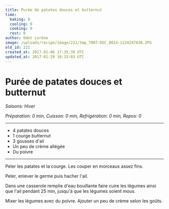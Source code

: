 ```yaml
---
title: Purée de patates douces et butternut 
time:
  baking: 0
  cooling: 0
  cooking: 0
  rest: 0
author: Odet Lorène
image: /uploads/recipe/image/221/tmp_7907-DSC_0014-1224247630.JPG
old_id: 221
created_at: 2017-01-06 17:35:39 UTC
updated_at: 2017-01-29 10:33:03 UTC
---
```


# Purée de patates douces et butternut 



*Saisons: Hiver*

*Préparation: 0 min, Cuisson: 0 min, Refrigération: 0 min, Repos: 0*

---

- 4 patates douces
- 1 courge butternut
- 3 gousses d'ail
- Un peu de crème allégée 
- Du poivre 

---

Peler les patates et la courge. Les couper en morceaux assez fins.

Peler, enlever le germe puis hacher l'ail.

Dans une casserole remplie d'eau bouillante faire cuire les légumes ainsi que l'ail pendant 25 min, jusqu'à que les légumes soient mous.

Mixer les légumes avec du poivre. Ajouter un peu de crème selon les goûts.
